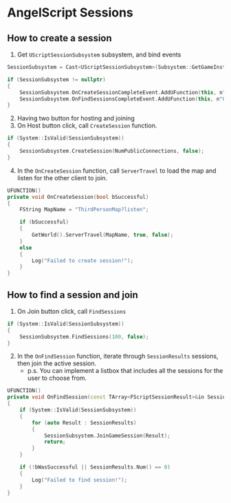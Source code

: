 # AngelScript Sessions

## How to create a session
1.  Get ```UScriptSessionSubsystem``` subsystem, and bind events
```cpp
SessionSubsystem = Cast<UScriptSessionSubsystem>(Subsystem::GetGameInstanceSubsystem(UScriptSessionSubsystem::StaticClass()));

if (SessionSubsystem != nullptr)
{
    SessionSubsystem.OnCreateSessionCompleteEvent.AddUFunction(this, n"OnCreateSession");
    SessionSubsystem.OnFindSessionsCompleteEvent.AddUFunction(this, n"OnFindSession");
}
```

2. Having two button for hosting and joining
3. On Host button click, call ```CreateSession``` function.
```cpp
if (System::IsValid(SessionSubsystem))
{
    SessionSubsystem.CreateSession(NumPublicConnections, false);
}
```
4. In the ```OnCreateSession``` function, call ```ServerTravel``` to load the map and listen for the other client to join.

```cpp
UFUNCTION()
private void OnCreateSession(bool bSuccessful)
{
    FString MapName = "ThirdPersonMap?listen";

    if (bSuccessful)
    {
        GetWorld().ServerTravel(MapName, true, false);
    }
    else
    {
        Log("Failed to create session!");
    }
}
```


## How to find a session and join

1. On Join button click, call ```FindSessions```
```cpp
if (System::IsValid(SessionSubsystem))
{
    SessionSubsystem.FindSessions(100, false);
}
```

2. In the  ```OnFindSession``` function, iterate through ```SessionResults``` sessions, then join the active session. 
    -  p.s. You can implement a listbox that includes all the sessions for the user to choose from. 

```cpp
UFUNCTION()
private void OnFindSession(const TArray<FScriptSessionResult>&in SessionResults, bool bWasSuccessful)
{
    if (System::IsValid(SessionSubsystem))
    {
        for (auto Result : SessionResults)
        {
            SessionSubsystem.JoinGameSession(Result);
            return;
        }
    }

    if (!bWasSuccessful || SessionResults.Num() == 0)
    {
        Log("Failed to find session!");
    }
}
```